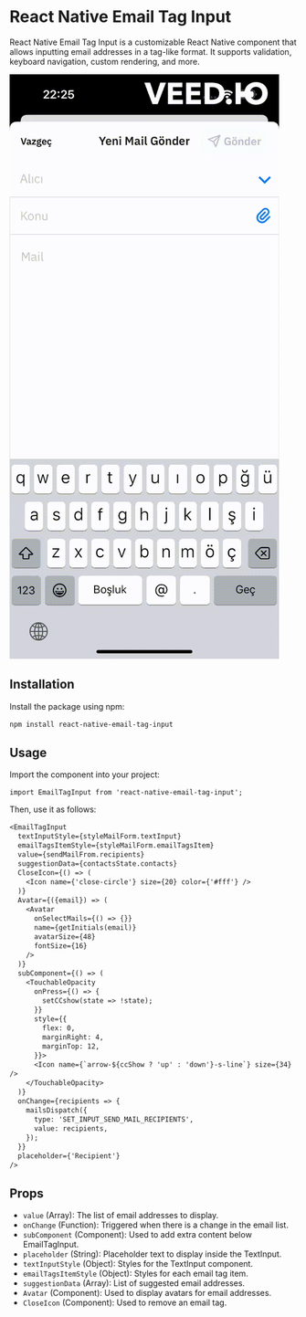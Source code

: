 # React Native Email Tag Input

React Native Email Tag Input is a customizable React Native component that allows inputting email addresses in a tag-like format. It supports validation, keyboard navigation, custom rendering, and more.

![Example GIF](assets/preview.gif)


## Installation

Install the package using npm:

```bash
npm install react-native-email-tag-input
```

## Usage

Import the component into your project:

```
import EmailTagInput from 'react-native-email-tag-input';
```


Then, use it as follows:


```
<EmailTagInput
  textInputStyle={styleMailForm.textInput}
  emailTagsItemStyle={styleMailForm.emailTagsItem}
  value={sendMailFrom.recipients}
  suggestionData={contactsState.contacts}
  CloseIcon={() => (
    <Icon name={'close-circle'} size={20} color={'#fff'} />
  )}
  Avatar={({email}) => (
    <Avatar
      onSelectMails={() => {}}
      name={getInitials(email)}
      avatarSize={48}
      fontSize={16}
    />
  )}
  subComponent={() => (
    <TouchableOpacity
      onPress={() => {
        setCCshow(state => !state);
      }}
      style={{
        flex: 0,
        marginRight: 4,
        marginTop: 12,
      }}>
      <Icon name={`arrow-${ccShow ? 'up' : 'down'}-s-line`} size={34} />
    </TouchableOpacity>
  )}
  onChange={recipients => {
    mailsDispatch({
      type: 'SET_INPUT_SEND_MAIL_RECIPIENTS',
      value: recipients,
    });
  }}
  placeholder={'Recipient'}
/>

```

## Props


- `value` (Array): The list of email addresses to display.
- `onChange` (Function): Triggered when there is a change in the email list.
- `subComponent` (Component): Used to add extra content below EmailTagInput.
- `placeholder` (String): Placeholder text to display inside the TextInput.
- `textInputStyle` (Object): Styles for the TextInput component.
- `emailTagsItemStyle` (Object): Styles for each email tag item.
- `suggestionData` (Array): List of suggested email addresses.
- `Avatar` (Component): Used to display avatars for email addresses.
- `CloseIcon` (Component): Used to remove an email tag.